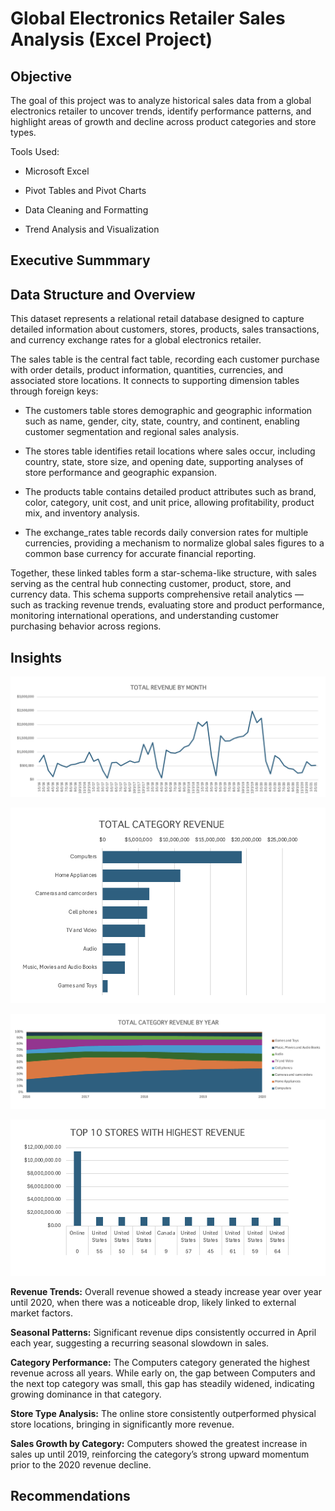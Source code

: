 # Global Electronics Retailer Sales Analysis (Excel Project)

## Objective
The goal of this project was to analyze historical sales data from a global electronics retailer to uncover trends, identify performance patterns, and highlight areas of growth and decline across product categories and store types.

Tools Used:

- Microsoft Excel

- Pivot Tables and Pivot Charts

- Data Cleaning and Formatting

- Trend Analysis and Visualization

## Executive Summmary

## Data Structure and Overview

This dataset represents a relational retail database designed to capture detailed information about customers, stores, products, sales transactions, and currency exchange rates for a global electronics retailer.

The sales table is the central fact table, recording each customer purchase with order details, product information, quantities, currencies, and associated store locations. It connects to supporting dimension tables through foreign keys:

- The customers table stores demographic and geographic information such as name, gender, city, state, country, and continent, enabling customer segmentation and regional sales analysis.

- The stores table identifies retail locations where sales occur, including country, state, store size, and opening date, supporting analyses of store performance and geographic expansion.

- The products table contains detailed product attributes such as brand, color, category, unit cost, and unit price, allowing profitability, product mix, and inventory analysis.

- The exchange_rates table records daily conversion rates for multiple currencies, providing a mechanism to normalize global sales figures to a common base currency for accurate financial reporting.

Together, these linked tables form a star-schema-like structure, with sales serving as the central hub connecting customer, product, store, and currency data. This schema supports comprehensive retail analytics — such as tracking revenue trends, evaluating store and product performance, monitoring international operations, and understanding customer purchasing behavior across regions.

## Insights

![My Image_1](images/Chart1.png)

![My Image_2](images/Chart2.png)

![My Image_3](images/Chart3.png)

![My Image_4](images/Chart4.png)

**Revenue Trends:** Overall revenue showed a steady increase year over year until 2020, when there was a noticeable drop, likely linked to external market factors.

**Seasonal Patterns:** Significant revenue dips consistently occurred in April each year, suggesting a recurring seasonal slowdown in sales.

**Category Performance:** The Computers category generated the highest revenue across all years. While early on, the gap between Computers and the next top category was small, this gap has steadily widened, indicating growing dominance in that category.

**Store Type Analysis:** The online store consistently outperformed physical store locations, bringing in significantly more revenue.

**Sales Growth by Category:** Computers showed the greatest increase in sales up until 2019, reinforcing the category’s strong upward momentum prior to the 2020 revenue decline.

## Recommendations
